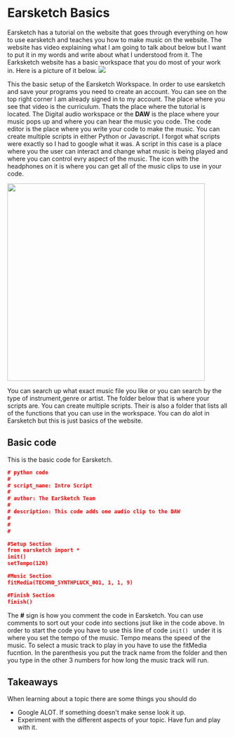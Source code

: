 # Earsketch Basics

Earsketch has a tutorial on the website that goes through everything on how to use earsketch and teaches you how to make music on the website. The website has video
explaining what I am going to talk about below but I want to put it in my words and write about what I understood from it.
The Earksketch website has a basic workspace that you do most of your work in. Here is a picture of it below.
<img src ="https://b4e6e57a-a-cd86e757-s-sites.googlegroups.com/a/hstat.org/gabrielc0464sep/web-design/screenshot.png?attachauth=ANoY7cqJ3Gh28LCVDk6kRiXX4p4tzVjr-nEZ4s8TohcxOatD4yvluWQqmVEVJsWHfEacKPzewTyCBfzamazUM95oCZOPSQVNqwmwbMfbtq8NbcXfdWEctyGxAuRWzmZtBz-rfQkvLntOteUOSf0Af_Nw0QzqPw4O18WpxKjOYsKBf0nyzLR2TB6JNAISlDnSQLbHYtvn1tk0A2_Vhm8OGhQu_3Ru-OxjiB52RGnPy6pg8vvISFALGzU%3D&attredirects=0"    >

This the basic setup of the Earsketch Workspace. In order to use earsketch and save your programs you need to create an account. You can see on the top right corner
I am already signed in to my account. The place where you see that video is the curriculum. Thats the place where the tutorial is located.
The Digital audio workspace or the **DAW** is the place where your music pops up and where you can hear the music you code. The
code editor is the place where you write your code to make the music. You can create multiple scripts in either Python or Javascript. I forgot what scripts
were exactly so I had to google what it was. A script in this case is a place where you the user can interact and change what music is being played
and where you can control evry aspect of the music. The icon with the headphones on it is where you can get all of the music clips to use in your code.

<img src ="https://sites.google.com/a/hstat.org/gabrielc0464sep/web-design/soundimage.png?attredirects=0" height = "450" width = "450">

You can search up what exact music file you like or you can search by the type of instrument,genre or artist. The folder below that is where your scripts are. You can create 
multiple scripts. Their is also a folder that lists all of the functions that you can use in the workspace. You can do alot in Earsketch but this is just basics of the 
website.
## Basic code 
This is the basic code for Earsketch.
```json
# python code
#
# script_name: Intro Script
#
# author: The EarSketch Team
#
# description: This code adds one audio clip to the DAW
#
#
#

#Setup Section
from earsketch import *
init()
setTempo(120)

#Music Section
fitMedia(TECHNO_SYNTHPLUCK_001, 1, 1, 9)

#Finish Section
finish()
```
 The **#** sign is how you comment the code in Earsketch. You can use comments to sort out your code into sections jsut like in the code above. In order to start the code you 
 have to use this line of code ``` init()  ``` under it is where you set the tempo of the music. Tempo means the speed of the music. To select a music track to play in you have
 to use the fitMedia fucntion. In the parenthesis you put the track name from the folder and then you type in the other 3 numbers for how long the music track will run.
 
## Takeaways
When learning about a topic there are some things you should do 
- Google ALOT. If something doesn't make sense look it up.
- Experiment with the different aspects of your topic. Have fun and play with it.
